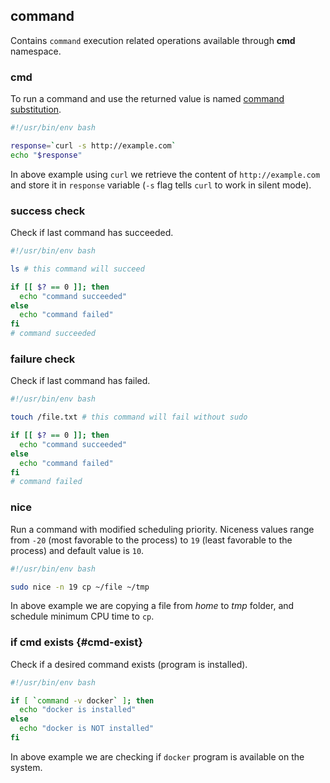 ## command

Contains `command` execution related operations available through **cmd** namespace.

### cmd

To run a command and use the returned value is named [command substitution](#command-substitution).

```bash
#!/usr/bin/env bash

response=`curl -s http://example.com`
echo "$response"
```

In above example using `curl` we retrieve the content of `http://example.com` and store it in `response` variable (`-s` flag tells `curl` to work in silent mode).

### success check

Check if last command has succeeded.

```bash
#!/usr/bin/env bash

ls # this command will succeed

if [[ $? == 0 ]]; then
  echo "command succeeded"
else
  echo "command failed"
fi
# command succeeded
```

### failure check

Check if last command has failed.

```bash
#!/usr/bin/env bash

touch /file.txt # this command will fail without sudo

if [[ $? == 0 ]]; then
  echo "command succeeded"
else
  echo "command failed"
fi
# command failed
```

### nice

Run a command with modified scheduling priority. Niceness  values range  from  `-20` (most favorable to the process) to `19` (least favorable to the process) and default value is `10`.

```bash
#!/usr/bin/env bash

sudo nice -n 19 cp ~/file ~/tmp
```

In above example we are copying a file from *home* to *tmp* folder, and schedule minimum CPU time to `cp`.

### if cmd exists {#cmd-exist}

Check if a desired command exists (program is installed).

```bash
#!/usr/bin/env bash

if [ `command -v docker` ]; then
  echo "docker is installed"
else
  echo "docker is NOT installed"
fi
```

In above example we are checking if `docker` program is available on the system.
